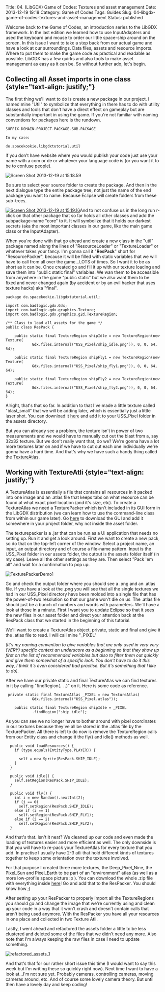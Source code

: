 Title: 04. (LibGDX) Game of Codes: Textures and asset management
Date: 2013-12-19 19:18
Category: Game of Codes
Tags: Guides
Slug: 04-libgdx-game-of-codes-textures-and-asset-management
Status: published

Welcome back to the Game of Codes, an introduction series to the LibGDX
framework. In the last edition we learned how to use InputAdapters and
used the keyboard and mouse to order our little space-ship around on the
screen. In this issue I want to take a step back from our actual game
and have a look at our surroundings. Data files, assets and resource
imports. Where to put them to make the game code as practical and
readable as possible. LibGDX has a few quirks and also tools to make
asset management as easy as it can be. So without further ado, let's
begin.

Collecting all Asset imports in one class {style="text-align: justify;"}
-----------------------------------------

The first thing we'll want to do is create a new package in our project.
I named mine "Util" to symbolize that everything in there has to do with
utility classes and tools that don't have a direct effect on gameplay
but are substantially important in using the game. If you're not
familiar with naming conventions for packages here is the rundown.

``` {.lang:java .decode:true}
SUFFIX.DOMAIN.PROJECT.PACKAGE.SUB-PACKAGE

In my case:

de.spacekookie.libgdxtutorial.util
```

If you don't have website where you would publish your code just use
your name with a com or de or whatever your language code is (or you
want it to be to confuse people).

![Screen Shot 2013-12-19 at
15.18.59](http://www.spacekookie.de/wp-content/uploads/2013/12/Screen-Shot-2013-12-19-at-15.18.59.png)

Be sure to select your source folder to create the package. And then in
the next dialogue type the entire package tree, not just the name of the
end package you want to name. Because Eclipse will create folders from
these sub-trees.

[![Screen Shot 2013-12-19 at
15.19.16](http://www.spacekookie.de/wp-content/uploads/2013/12/Screen-Shot-2013-12-19-at-15.19.16.png)](http://www.spacekookie.de/wp-content/uploads/2013/12/Screen-Shot-2013-12-19-at-15.19.16.png)And
to not confuse us in the long run r-click on that other package that so
far holds all other classes and add the subpackage-name "core" to it. It
will symbolize that it holds our darkest secrets (aka the most important
classes in our game, like the main game class or the InputAdapter).

When you're done with that go ahead and create a new class in the "util"
package named along the lines of "ResourceLoader" or "TextureLoader" or
whatever takes your fancy. I'm gonna call it "**ResPack**" short for
"ResourcePacker", because it will be filled with static variables that
we will have to call from all over the game...LOTS of times. So I want
it to be as short as it can be. Once created go and fill it up with our
texture loading and save them into "public static final" variables. We
wan them to be accessible from anywhere in the game "public static" but
we also want them to be fixed and never changed again (by accident or by
an evil hacker that uses texture hacks) aka "final".

``` {.lang:java .decode:true}
package de.spacekookie.libgdxtutorial.util;

import com.badlogic.gdx.Gdx;
import com.badlogic.gdx.graphics.Texture;
import com.badlogic.gdx.graphics.g2d.TextureRegion;

/** Class to load all assets for the game */
public class ResPack {

    public static final TextureRegion shipIdle = new TextureRegion(new Texture(
            Gdx.files.internal("USS_Pixel/ship_idle.png")), 0, 0, 64, 64);

    public static final TextureRegion shipFly1 = new TextureRegion(new Texture(
            Gdx.files.internal("USS_Pixel/ship_fly1.png")), 0, 0, 64, 64);

    public static final TextureRegion shipFly2 = new TextureRegion(new Texture(
            Gdx.files.internal("USS_Pixel/ship_fly2.png")), 0, 0, 64, 64);
}
```

Alright, that's that so far. In addition to that I've made a little
texture called "blast\_small" that we will be adding later, which is
essentially just a little laser shot. You can download it
[here](http://www.spacekookie.de/downloads/Tutorials/LibGDX1/blast_small.png)
and add it to your USS\_Pixel folder in the assets directory.

But you can already see a problem, the texture isn't in power of two
measurements and we would have to manually cut out the blast from a, say
32x32 texture. But we don't really want that, do we? We're gonna have a
lot more textures later on and if we have to cut out each one
individually we're gonna have a hard time. And that's why we have such a
handy thing called the
[TextureAtlas](http://en.wikipedia.org/wiki/Texture_atlas).

Working with TextureAtli {style="text-align: justify;"}
------------------------

A TextureAtlas is essentially a file that contains all resources in it
packed into one image and an .atlas file that keeps tabs on what
resource can be found at what exact pixel location (and it's size, etc).
To create a TextureAtlas we need a TexturePacker which isn't included in
its GUI form in the LibGDX distribution (we can learn how to use the
command-line class from within our game later). Go
[here](https://code.google.com/p/libgdx-texturepacker-gui/downloads/list)
to download the GUI and add it somewhere in your project folder, why not
inside the asset folder.

The texturepacker is a .jar that can be run as a UI application that
needs no setting up. Run it and get a look around. First we want to
create a new pack, so do that on the top-left corner of the window.
Select a project name, an input, an output directory and of course a
file-name pattern. Input is the USS\_Pixel folder in our assets folder,
the output is the assets folder itself (in my case). Leave all the other
settings as they are. Then select "Pack 'em all" and wait for a
confirmation to pop up.

![TexturePackerDemo1](http://www.spacekookie.de/wp-content/uploads/2013/12/Screen-Shot-2013-12-19-at-16.39.00.png)

Go and check the output folder where you should see a .png and an .atlas
file. If you have a look at the .png you will see that all the single
textures we had in our USS\_Pixel directory have been molded into a
single file that has the power-of-two resolution so that our game won't
die on us. The .atlas file should just be a bunch of numbers and words
with parameters. We'll have a look at those in a minute. First I want
you to update Eclipse so that it sees the new files in our asset folder
and direct your attention back at the ResPack class that we started in
the beginning of this tutorial.

We'll want to create a TextureAtlas object, private, static and final
and give it the .atlas file to read. I will call mine "\_PIXEL"

*(It's my naming convention to give variables that are only used in very
very (VERY) specific context an underscore as a beginning so that they
show up first on the list of recommended variables but also to filter
them out quickly and give them somewhat of a specific look. You don't
have to do it this way, I think it's even considered bad practise. But
it's something that I like to do).*

After we have our private static and final TextureAtlas we can find
textures in it by calling "findRegion(. . .)" on it. Here is some code
as reference.

``` {.lang:java .decode:true}
 private static final TextureAtlas _PIXEL = new TextureAtlas(
            Gdx.files.internal("USS_Pixel.atlas"));

    public static final TextureRegion shipIdle = _PIXEL
            .findRegion("ship_idle");
```

As you can see we no longer have to bother around with pixel coordinates
in our textures because they've all be stored in the .atlas file by the
TexturePacker. All there is left to do now is remove the TextureRegion
calls from our Entity class and change it the fly() and idle() methods
as well.

``` {.lang:java .decode:true}
  public void loadResources() {
    if (type.equals(EntityType.PLAYER)) {

      self = new Sprite(ResPack.SHIP_IDLE);
    }
  }

  public void idle() {
    self.setRegion(ResPack.SHIP_IDLE);
  }

  public void fly() {
    int i = new Random().nextInt(2);
    if (i == 0)
      self.setRegion(ResPack.SHIP_IDLE);
    else if (i == 1)
      self.setRegion(ResPack.SHIP_FLY1);
    else if (i == 2)
      self.setRegion(ResPack.SHIP_FLY2);
  }
```

And that's that. Isn't it neat? We cleaned up our code and even made the
loading of textures easier and more efficient as well. The only downside
is that you will have to re-pack your TextureAtlas for every texture
that you add. In practise I usually have 2-3 atli that hold different
kinds of textures together to keep some orientation over the textures
involved.

For that purpose I created three more textures, the Deep\_Pixel\_Nine,
the Pixel\_Sun and Pixel\_Earth to be part of an "environment" atlas (as
well as a more low-profile space picture :p ). You can download the
whole .zip file with everything inside
[here](http://www.spacekookie.de/downloads/Tutorials/LibGDX1/world.zip)!
Go and add that to the ResPacker. You should know how ;)

After setting up your ResPacker to properly import all the
TextureRegions you should go and change the image that we're currently
using and clean up your code in a way that it won't crash and doesn't
contain calls that aren't being used anymore. With the ResPacker you
have all your resources in one place and collected in two Texture Atli.

Lastly, I went ahead and refactored the assets folder a little to be
less clustered and deleted some of the files that we didn't need any
more. Also note that I'm always keeping the raw files in case I need to
update something.

![refactored\_assets\_1](http://www.spacekookie.de/wp-content/uploads/2013/12/refactored_assets_1.png)

And that's that for our rather short issue this time (I would want to
say this week but I'm writing these so quickly right now). Next time I
want to have a look at...I'm not sure yet. Probably cameras, controlling
cameras, moving cameras around, etc. And of course some lovely camera
theory. But until then have a lovely day and keep coding!
